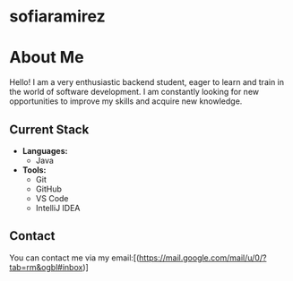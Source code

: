 # sofiaramirez
# About Me

Hello! I am a very enthusiastic backend student, eager to learn and train in the world of software development. I am constantly looking for new opportunities to improve my skills and acquire new knowledge.

## Current Stack

- **Languages:** 
  - Java
- **Tools:**
  - Git
  - GitHub
  - VS Code
  - IntelliJ IDEA

## Contact

You can contact me via my email:[(https://mail.google.com/mail/u/0/?tab=rm&ogbl#inbox)]
